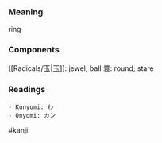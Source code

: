 ### Meaning

ring

### Components

[[Radicals/玉|玉]]: jewel; ball 睘: round; stare

### Readings

```
- Kunyomi: わ
- Onyomi: カン
```

#kanji